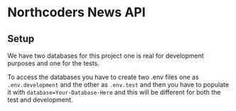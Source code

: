 # Northcoders News API

## Setup

We have two databases for this project one is real for development purposes and one for the tests.

To access the databases you have to create two .env files one as `.env.development` and the other as `.env.test` and then you have to populate it with `database=Your-Database-Here` and this will be different for both the test and development.